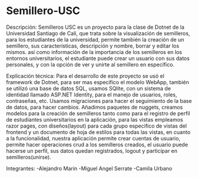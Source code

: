 # Semillero-USC

Descripción:
Semilleros USC es un proyecto para la clase de Dotnet de la Universidad Santiago de Cali, 
que trata sobre la visualización de semilleros, para los estudiantes de la universidad, 
permite también la creación de un semillero, sus características, descripción y nombre, 
borrar y editar los mismos. así como información de la importancia de los semilleros en 
los entornos universitarios, el estudiante puede crear un usuario con sus datos personales, 
y con la opción de ver y unirte al semillero en específico.

Explicación técnica:
Para el desarrollo de este proyecto se usó el framework de Dotnet, para ser mas especifico 
el modelo WebApp, también se utilizó una base de datos SQL, usamos SQlite, con un sistema 
de identidad llamado ASP.NET Identity, para el manejo de usuarios, roles, contraseñas, etc. Usamos 
migraciones para hacer el seguimiento de la base de datos, para hacer cambios. Añadimos paquetes de 
nuggets, creamos modelos para la creación de semilleros tanto como para el registro de perfil de 
estudiantes universitarios en la aplicación, para las vistas empleamos razor pages, con diseños(layout) 
para cada grupo especifico de vistas del frontend y un documento de hoja de estilos para todas las vistas, 
en cuanto a la funcionalidad, nuestra aplicación permite crear cuentas de usuario, permite hacer
operaciones crud a los semilleros creados, el usuario puede hacerse un perfil, sus datos quedan
registrados, logout y participar en semilleros(unirse).

Integrantes:
-Alejandro Marin
-Miguel Angel Serrate
-Camila Urbano
